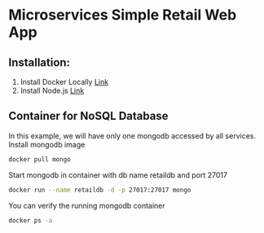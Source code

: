 # Microservices Simple Retail Web App

## Installation:
1. Install Docker Locally
[Link](https://www.docker.com/get-started)
2. Install Node.js
[Link](https://nodejs.org/en/download/)

## Container for NoSQL Database
In this example, we will have only one mongodb accessed by all services. 
Install mongodb image
```bash
docker pull mongo
```
Start mongodb in container with db name retaildb and port 27017 
```bash
docker run --name retaildb -d -p 27017:27017 mongo
```
You can verify the running mongodb container
```bash
docker ps -a
```
